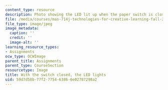 ```yaml
---
content_type: resource
description: Photo showing the LED lit up when the paper switch is closed.
file: /media/courses/mas-714j-technologies-for-creative-learning-fall-2009/59d7d58b77f2775463866e02787298a2_Image10.jpg
file_type: image/jpeg
image_metadata:
  caption: ''
  credit: ''
  image-alt: ''
learning_resource_types:
- Assignments
ocw_type: OCWImage
parent_title: Assignments
parent_type: CourseSection
resourcetype: Image
title: With the switch closed, the LED lights
uid: 59d7d58b-77f2-7754-6386-6e02787298a2
---
```

